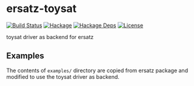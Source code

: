 ersatz-toysat
=============

[![Build Status](https://secure.travis-ci.org/msakai/ersatz-toysat.png?branch=master)](http://travis-ci.org/msakai/ersatz-toysat)
[![Hackage](https://img.shields.io/hackage/v/ersatz-toysat.svg)](https://hackage.haskell.org/package/ersatz-toysat)
[![Hackage Deps](https://img.shields.io/hackage-deps/v/ersatz-toysat.svg)](https://packdeps.haskellers.com/feed?needle=ersatz-toysat)
[![License](https://img.shields.io/badge/License-BSD%203--Clause-blue.svg)](https://opensource.org/licenses/BSD-3-Clause)

toysat driver as backend for ersatz

Examples
--------

The contents of `examples/` directory are copied from ersatz package and modified to use the toysat driver as backend.
